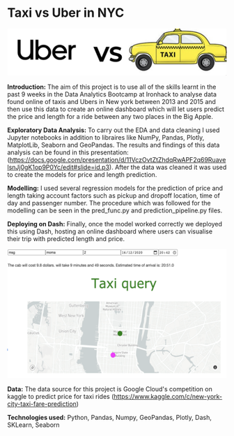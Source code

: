 # Taxi vs Uber in NYC

<img src="images/UberVsTaxi.png" alt="drawing" width="800"/>

**Introduction:**
The aim of this project is to use all of the skills learnt in the past 9 weeks in the Data Analytics Bootcamp at Ironhack to analyse data found online of taxis and Ubers in New york between 2013 and 2015 and then use this data to create an online dashboard which will let users predict the price and length for a ride between any two places in the Big Apple.

**Exploratory Data Analysis:**
To carry out the EDA and data cleaning I used Jupyter notebooks in addition to libraires like NumPy, Pandas, Plotly, MatplotLib, Seaborn and GeoPandas. The results and findings of this data analysis can be found in this presentation: (https://docs.google.com/presentation/d/11VczOvtZtZhdqRwAPF2q69RuavelsnJj0gK1op9P0Yc/edit#slide=id.p3). After the data was cleaned it was used to create the models for price and length prediction.

**Modelling:**
I used several regression models for the prediction of price and length taking account factors such as pickup and dropoff location, time of day and passenger number. The procedure which was followed for the modelling can be seen in the pred_func.py and prediction_pipeline.py files.

**Deploying on Dash:**
Finally, once the model worked correctly we deployed this using Dash, hosting an online dashboard where users can visualise their trip with predicted length and price.

<img src="images/Dashboard.png" alt="drawing" width="800"/>

**Data:**
The data source for this project is Google Cloud's competition on kaggle to predict price for taxi rides (https://www.kaggle.com/c/new-york-city-taxi-fare-prediction)

**Technologies used:**
Python, Pandas, Numpy, GeoPandas, Plotly, Dash, SKLearn, Seaborn
